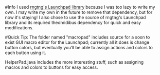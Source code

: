 #Info
I used [rngtng's Launchpad library](https://github.com/rngtng/launchpad) because I was too lazy to write my own. I may write my own in the future to remove that dependency, but for now it's staying! I also chose to use the source of rngtng's Launchpad library and its required thedmidibus dependency for quick and easy modifications.

#Quick Tip:
The folder named "macropad" includes source for a soon to exist GUI macro editor for the Launchpad; currently all it does is change button colors, but eventually you'll be able to assign actions and colors to each button using it.

HelperPad.java includes the more interesting stuff, such as assigning macros and colors to buttons for easy access.
